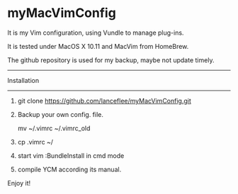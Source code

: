 # myMacVimConfig

It is my Vim configuration, using Vundle to manage plug-ins.

It is tested under MacOS X 10.11 and  MacVim from HomeBrew.

The github repository is used for my backup, maybe not update timely. 

---------------------------------------------
Installation


--------
1. git clone https://github.com/lanceflee/myMacVimConfig.git

2. Backup your own config. file.

    mv ~/.vimrc ~/.vimrc_old
3. cp .vimrc ~/

4. start vim
   :BundleInstall in cmd mode

5. compile YCM according its manual.


Enjoy it!


